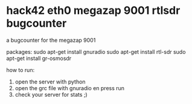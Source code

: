 hack42 eth0 megazap 9001 rtlsdr bugcounter
==========================================

a bugcounter for the megazap 9001

packages:
sudo apt-get install gnuradio
sudo apt-get install rtl-sdr
sudo apt-get install gr-osmosdr

how to run:
1. open the server with python
2. open the grc file with gnuradio en press run
3. check your server for stats ;)
